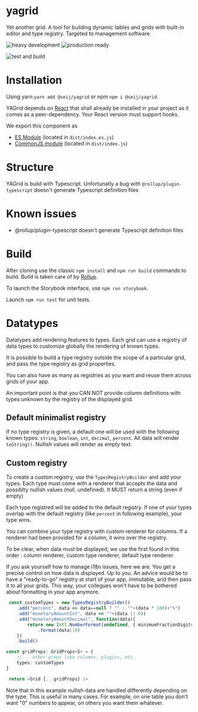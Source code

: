 # yagrid
Yet another grid. A tool for building dynamic tables and grids with built-in editor and type registry. Targeted to management software.

![heavy development](https://img.shields.io/badge/-under_heavy_development-darkred.svg?style=flat)
![production ready](https://img.shields.io/badge/Production_ready-not_yet-darkred.svg?style=flat)

![test and build](https://github.com/seij-net/yagrid/actions/workflows/node.js.yml/badge.svg)



# Installation

Using yarn `yarn add @seij/yagrid` or npm `npm i @seij/yagrid`.

YAGrid depends on [React](https://reactjs.org/) that shall already be installed in your project as it comes as a peer-dependency. Your React version must support hooks.

We export this component as 
* [ES Module](https://developer.mozilla.org/en-US/docs/Web/JavaScript/Guide/Modules) (located in `dist/index.es.js`)
* [CommonJS module](https://nodejs.org/docs/latest/api/modules.html) (located in `dist/index.js`)


# Structure

YAGrid is build with Typescript. Unfortunatly a bug with `@rollup/plugin-typescript` doesn't generate Typescript definition files

# Known issues

* @rollup/plugin-typescript doesn't generate Typescript definition files

# Build

After cloning use the classic `npm install` and `npm run build` commands to build. 
Build is taken care of by [Rollup](https://rollupjs.org/). 

To launch the Storybook interface, use `npm run storybook`.

Launch `npm run test` for unit tests.

# Datatypes

Datatypes add rendering features to types. Each grid can use a registry of data types to customize globally
the rendering of known types. 

It is possible to build a type registry outside the scope of a particular grid, and pass the 
type registry as grid properties. 

You can also have as many as registries as you want and reuse them across grids of your app.

An important point is that you CAN NOT provide column definitions with types unknown by the registry
of the displayed grid.


## Default minimalist registry

If no type registry is given, a default one will be used with the following known types: 
`string`, `boolean`, `int`, `decimal`, `percent`. All data will render `toString()`. Nullish values will render
as empty text.

## Custom registry

To create a custom registry, use the `TypesRegistryBuilder` and add your types. Each type must come with a renderer
that accepts the data and possiblty nullish values (null, undefined). It MUST return a string (even if empty)

Each type registred will be added to the default registry. If one of your types overlap with the default registry
(like `percent` in following example), your type wins.

You can combine your type registry with custom renderer for columns. If a renderer had been provided for a column, 
it _wins_ over the registry.

To be clear, when data must be displayed, we use the first found in this order : column renderer, custom type renderer,
default type renderer. 

If you ask yourself how to manage i18n issues, here we are. You get a precise control on how data is displayed. 
Up to you. An advice would be to have a "ready-to-go" registry at start of your app, immutable, and then pass
it to all your grids. This way, your collegues won't have to be bothered about formatting in your app anymore.

```typescript
 const customTypes = new TypesRegistryBuilder()
    .add("percent", data => data==null ? "" : ""+(data * 100)+"%")
    .add("monetaryAmountInt", data => ""+(data || 0))
    .add("monetaryAmountDecimal", function(data){
        return new Intl.NumberFormat(undefined, { minimumFractionDigits: 2, style: "decimal" })
            .format(data||0)
    })
    .build()

const gridProps: GridProps<S> = {
    //... other props like columns, plugins, etc.
    types: customTypes
}

 return <Grid {...gridProps} />
```

Note that in this example nullish data are handled differently depending on the type. This is useful
in many cases. For example, on one table you don't want "0" numbers to appear, on others you want them whatever.



